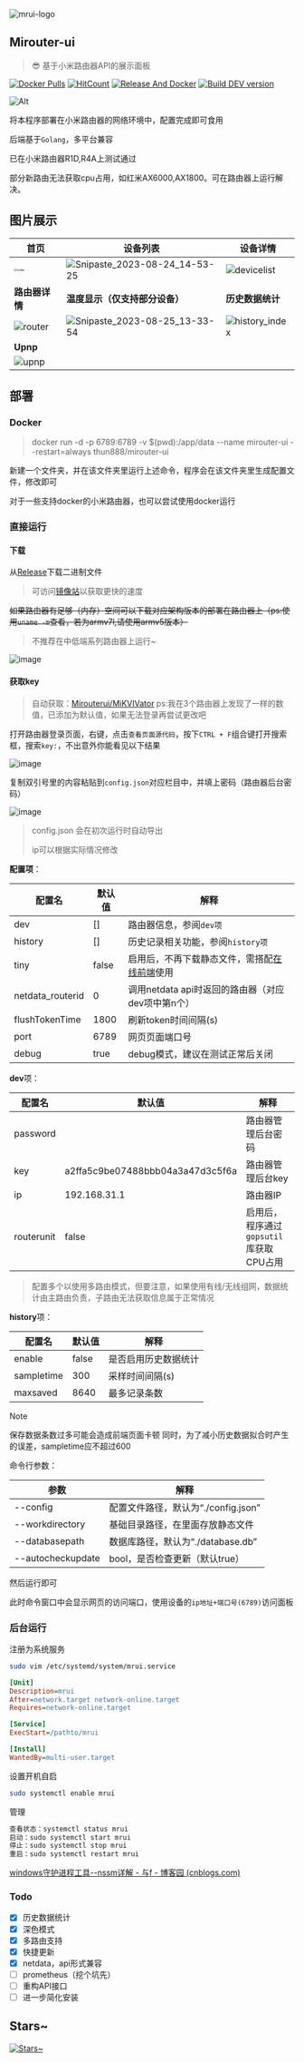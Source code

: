 ![mrui-logo](./otherfile/images/logo.png)

## Mirouter-ui

> 😎 基于小米路由器API的展示面板

[![Docker Pulls](https://img.shields.io/docker/pulls/thun888/mirouter-ui)](https://hub.docker.com/r/thun888/mirouter-ui)
[![HitCount](https://hits.dwyl.com/Mirouterui/mirouter-ui.svg?style=flat)](http://hits.dwyl.com/Mirouterui/mirouter-ui)
[![Release And Docker](https://github.com/Mirouterui/mirouter-ui/actions/workflows/buildapp.yml/badge.svg)](https://github.com/Mirouterui/mirouter-ui/actions/workflows/buildapp.yml)
[![Build DEV version](https://github.com/Mirouterui/mirouter-ui/actions/workflows/buildapp-dev.yml/badge.svg)](https://github.com/Mirouterui/mirouter-ui/actions/workflows/buildapp-dev.yml)

![Alt](https://repobeats.axiom.co/api/embed/5c772eb2070995571e015079682c17dd72a74e2f.svg "Repobeats analytics image")

将本程序部署在小米路由器的网络环境中，配置完成即可食用

后端基于`Golang`，多平台兼容

已在小米路由器R1D,R4A上测试通过

部分新路由无法获取cpu占用，如红米AX6000,AX1800。可在路由器上运行解决。

## 图片展示

| 首页                                   | 设备列表     |     设备详情 |
| -------------------------------------- | ---- | ---- |
| <img src="./otherfile/images/index.png" alt="index" style="zoom: 33%;" /> | ![Snipaste_2023-08-24_14-53-25](https://github.com/Mirouterui/mirouter-ui/assets/63234268/47309e3a-cc02-479c-a9d3-29cfca235a83) | ![devicelist](./otherfile/images/Snipaste_2024-04-04_23-07-32.png) |
| **路由器详情** | **温度显示（仅支持部分设备）** | **历史数据统计** |
| ![router](./otherfile/images/Snipaste_2024-04-04_19-51-37.png) | ![Snipaste_2023-08-25_13-33-54](https://github.com/Mirouterui/mirouter-ui/assets/63234268/0926dafd-a63e-4ee6-bc61-f381c1dfc199) | ![history_index](./otherfile/images/Snipaste_2024-04-04_19-51-58.png) |
| **Upnp** |  |  |
| ![upnp](./otherfile/images/Snipaste_2024-04-04_19-52-14.png) |  |  |


## 部署

### Docker

> docker run -d -p 6789:6789 -v $(pwd):/app/data --name mirouter-ui --restart=always thun888/mirouter-ui

新建一个文件夹，并在该文件夹里运行上述命令，程序会在该文件夹里生成配置文件，修改即可

对于一些支持docker的小米路由器，也可以尝试使用docker运行

### 直接运行

#### 下载

从[Release](https://github.com/thun888/mirouter-ui/releases/)下载二进制文件

> 可访问[镜像站](http://h5ai.hzchu.top/Mirouter-ui/)以获取更快的速度

~~如果路由器有足够（内存）空间可以下载对应架构版本的部署在路由器上（ps:使用`uname -m`查看，若为armv7l,请使用armv5版本）~~

> 不推荐在中低端系列路由器上运行~

![image](https://github.com/Mirouterui/mirouter-ui/assets/63234268/5dfa3deb-0aab-4198-9170-5af1141b3746)



#### 获取key

> 自动获取：[Mirouterui/MiKVIVator](https://github.com/Mirouterui/MiKVIVator)
> ps:我在3个路由器上发现了一样的数值，已添加为默认值，如果无法登录再尝试更改吧

打开路由器登录页面，右键，点击`查看页面源代码`，按下`CTRL + F`组合键打开搜索框，搜索`key:`，不出意外你能看见以下结果

![image](https://github.com/thun888/mirouter-ui/assets/63234268/87dd59bd-dc9f-4a9f-b22f-d5fd9a9d047a)

复制双引号里的内容粘贴到`config.json`对应栏目中，并填上密码（路由器后台密码）

![image](./otherfile/images/config.png)


> config.json 会在初次运行时自动导出
> 
> ip可以根据实际情况修改

**配置项**：

| 配置名 | 默认值 | 解释                                                         |
| ------ | ------ | ------------------------------------------------------------ |
| dev    | []     | 路由器信息，参阅`dev项`                                      |
| history    | [] | 历史记录相关功能，参阅`history项`                                      |
| tiny   | false  | 启用后，不再下载静态文件，需搭配[在线前端](http://mrui-web.hzchu.top/)使用 |
| netdata_routerid | 0 | 调用netdata api时返回的路由器（对应dev项中第n个） |
| flushTokenTime | 1800 | 刷新token时间间隔(s) |
| port   | 6789   | 网页页面端口号                                               |
| debug  | true   | debug模式，建议在测试正常后关闭                              |

**dev**项：

| 配置名     | 默认值                           | 解释                                    |
| ---------- | -------------------------------- | --------------------------------------- |
| password   |                                  | 路由器管理后台密码                      |
| key        | a2ffa5c9be07488bbb04a3a47d3c5f6a | 路由器管理后台key                       |
| ip         | 192.168.31.1                     | 路由器IP                                |
| routerunit | false                            | 启用后，程序通过`gopsutil`库获取CPU占用 |

> 配置多个以使用多路由模式，但要注意，如果使用有线/无线组网，数据统计由主路由负责，子路由无法获取信息属于正常情况

**history**项：

| 配置名     | 默认值                           | 解释                                    |
| ---------- | -------------------------------- | --------------------------------------- |
| enable   |    false                              | 是否启用历史数据统计                      |
| sampletime        | 300 | 采样时间间隔(s)                    |
| maxsaved         | 8640                     | 最多记录条数                                |

> [!NOTE]  
> 保存数据条数过多可能会造成前端页面卡顿
> 同时，为了减小历史数据拟合时产生的误差，sampletime应不超过600

命令行参数：

| 参数            | 解释                             |
| --------------- | -------------------------------- |
| --config        | 配置文件路径，默认为“./config.json”  |
| --workdirectory | 基础目录路径，在里面存放静态文件 |
| --databasepath | 数据库路径，默认为“./database.db” |
| --autocheckupdate | bool，是否检查更新（默认true） |


然后运行即可

此时命令窗口中会显示网页的访问端口，使用设备的`ip地址+端口号(6789)`访问面板

### 后台运行

注册为系统服务

```bash
sudo vim /etc/systemd/system/mrui.service
```

```ini
[Unit]
Description=mrui
After=network.target network-online.target
Requires=network-online.target

[Service]
ExecStart=/pathto/mrui

[Install]
WantedBy=multi-user.target
```

设置开机自启

```bash
sudo systemctl enable mrui
```

管理

```bash
查看状态：systemctl status mrui
启动：sudo systemctl start mrui
停止：sudo systemctl stop mrui
重启：sudo systemctl restart mrui
```

[windows守护进程工具--nssm详解 - 与f - 博客园 (cnblogs.com)](https://www.cnblogs.com/fps2tao/p/16433588.html)

### Todo

- [x] 历史数据统计
- [x] 深色模式
- [x] 多路由支持
- [x] 快捷更新
- [x] netdata，api形式兼容
- [ ] prometheus（挖个坑先）
- [ ] 重构API接口
- [ ] 进一步简化安装

## Stars~

[![Stars~](https://starchart.cc/mirouterui/mirouter-ui.svg)](https://starchart.cc/mirouterui/mirouter-ui)

